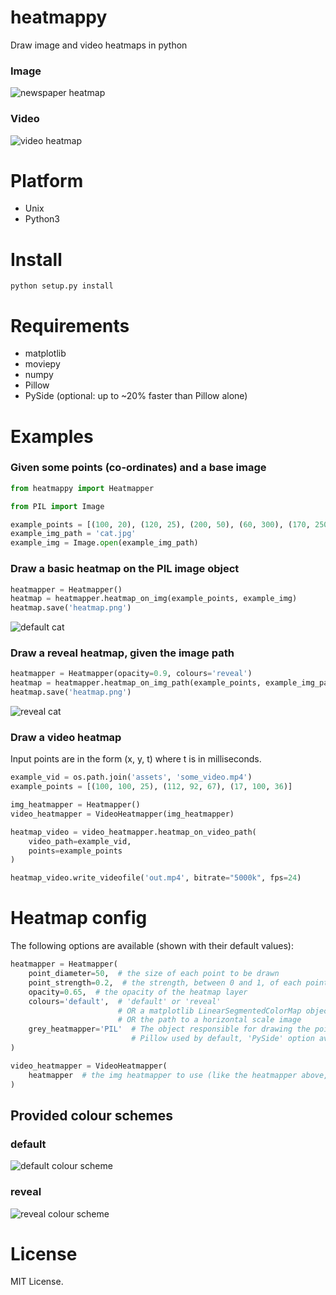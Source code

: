 # heatmappy
Draw image and video heatmaps in python

### Image 

![newspaper heatmap](/examples/paper.png?raw=true)

### Video

![video heatmap](/examples/example.gif?raw=true)

# Platform

- Unix
- Python3

# Install

`python setup.py install`

# Requirements

- matplotlib
- moviepy
- numpy
- Pillow
- PySide (optional: up to ~20% faster than Pillow alone)

# Examples

### Given some points (co-ordinates) and a base image

```python
from heatmappy import Heatmapper

from PIL import Image

example_points = [(100, 20), (120, 25), (200, 50), (60, 300), (170, 250)]
example_img_path = 'cat.jpg'
example_img = Image.open(example_img_path)
```

### Draw a basic heatmap on the PIL image object

```python
heatmapper = Heatmapper()
heatmap = heatmapper.heatmap_on_img(example_points, example_img)
heatmap.save('heatmap.png')
```
![default cat](/examples/default-cat.png?raw=true)

### Draw a reveal heatmap, given the image path

```python
heatmapper = Heatmapper(opacity=0.9, colours='reveal')
heatmap = heatmapper.heatmap_on_img_path(example_points, example_img_path)
heatmap.save('heatmap.png')
```
![reveal cat](/examples/reveal-cat.png?raw=true)

### Draw a video heatmap

Input points are in the form (x, y, t) where t is in milliseconds.

```python
example_vid = os.path.join('assets', 'some_video.mp4')
example_points = [(100, 100, 25), (112, 92, 67), (17, 100, 36)]

img_heatmapper = Heatmapper()
video_heatmapper = VideoHeatmapper(img_heatmapper)

heatmap_video = video_heatmapper.heatmap_on_video_path(
    video_path=example_vid,
    points=example_points
)

heatmap_video.write_videofile('out.mp4', bitrate="5000k", fps=24)
```

# Heatmap config

The following options are available (shown with their default values):

```python
heatmapper = Heatmapper(
    point_diameter=50,  # the size of each point to be drawn
    point_strength=0.2,  # the strength, between 0 and 1, of each point to be drawn
    opacity=0.65,  # the opacity of the heatmap layer
    colours='default',  # 'default' or 'reveal'
                        # OR a matplotlib LinearSegmentedColorMap object 
                        # OR the path to a horizontal scale image
    grey_heatmapper='PIL'  # The object responsible for drawing the points
                           # Pillow used by default, 'PySide' option available if installed
)

video_heatmapper = VideoHeatmapper(
    heatmapper  # the img heatmapper to use (like the heatmapper above, for example)
)
```

## Provided colour schemes

### default

![default colour scheme](/heatmappy/assets/default.png?raw=true)

### reveal

![reveal colour scheme](/heatmappy/assets/reveal.png?raw=true)

# License

MIT License.
